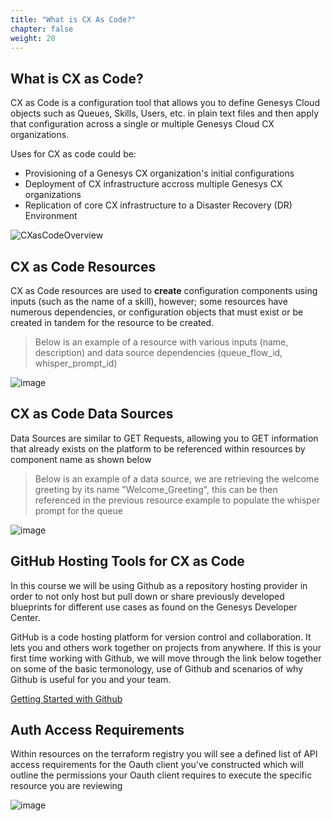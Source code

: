 ```yaml
---
title: "What is CX As Code?"
chapter: false
weight: 20
---
```


## What is CX as Code?

CX as Code is a configuration tool that allows you to define Genesys Cloud objects such as Queues, Skills, Users, etc. in plain text files and then apply that configuration across a single or multiple Genesys Cloud CX organizations.

Uses for CX as code could be:
- Provisioning of a Genesys CX organization's initial configurations
- Deployment of CX infrastructure accross multiple Genesys CX organizations
- Replication of core CX infrastructure to a Disaster Recovery (DR) Environment



![CXasCodeOverview](/images/CXasCodeOverview.jpg)


##

## CX as Code Resources

CX as Code resources are used to **create** configuration components using inputs (such as the name of a skill), however; some resources have numerous dependencies, or configuration objects that must exist or be created in tandem for the resource to be created.



> Below is an example of a resource with various inputs (name, description) and data source dependencies (queue_flow_id, whisper_prompt_id)

![image](/images/CXResource.PNG)

## CX as Code Data Sources

Data Sources are similar to GET Requests, allowing you to GET information that already exists on the platform to be referenced within resources by component name as shown below

> Below is an example of a data source, we are retrieving the welcome greeting by its name "Welcome_Greeting", this can be then referenced in the previous resource example to populate the whisper prompt for the queue

![image](/images/CXDataSource.PNG)

## GitHub Hosting Tools for CX as Code

In this course we will be using Github as a repository hosting provider in order to not only host but pull down or share previously developed blueprints for different use cases as found on the Genesys Developer Center.

GitHub is a code hosting platform for version control and collaboration. It lets you and others work together on projects from anywhere. If this is your first time working with Github, we will move through the link below together on some of the basic termonology, use of Github and scenarios of why Github is useful for you and your team. 

[Getting Started with Github](https://docs.github.com/en/get-started/quickstart/hello-world)

## Auth Access Requirements

Within resources on the terraform registry you will see a defined list of API access requirements for the Oauth client you've constructed which will outline the permissions your Oauth client requires to execute the specific resource you are reviewing

![image](/images/CXAuthReq.PNG)

